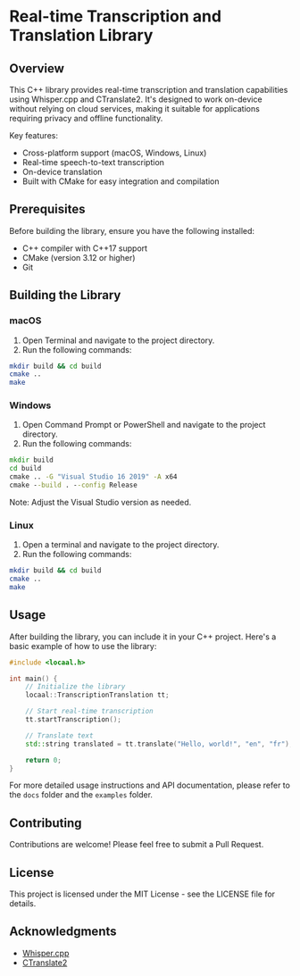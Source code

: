 # Real-time Transcription and Translation Library

## Overview

This C++ library provides real-time transcription and translation capabilities using Whisper.cpp and CTranslate2. It's designed to work on-device without relying on cloud services, making it suitable for applications requiring privacy and offline functionality.

Key features:
- Cross-platform support (macOS, Windows, Linux)
- Real-time speech-to-text transcription
- On-device translation
- Built with CMake for easy integration and compilation

## Prerequisites

Before building the library, ensure you have the following installed:
- C++ compiler with C++17 support
- CMake (version 3.12 or higher)
- Git

## Building the Library

### macOS

1. Open Terminal and navigate to the project directory.
2. Run the following commands:

```bash
mkdir build && cd build
cmake ..
make
```

### Windows

1. Open Command Prompt or PowerShell and navigate to the project directory.
2. Run the following commands:

```cmd
mkdir build
cd build
cmake .. -G "Visual Studio 16 2019" -A x64
cmake --build . --config Release
```

Note: Adjust the Visual Studio version as needed.

### Linux

1. Open a terminal and navigate to the project directory.
2. Run the following commands:

```bash
mkdir build && cd build
cmake ..
make
```

## Usage

After building the library, you can include it in your C++ project. Here's a basic example of how to use the library:

```cpp
#include <locaal.h>

int main() {
    // Initialize the library
    locaal::TranscriptionTranslation tt;

    // Start real-time transcription
    tt.startTranscription();

    // Translate text
    std::string translated = tt.translate("Hello, world!", "en", "fr");

    return 0;
}
```

For more detailed usage instructions and API documentation, please refer to the `docs` folder and the `examples` folder.

## Contributing

Contributions are welcome! Please feel free to submit a Pull Request.

## License

This project is licensed under the MIT License - see the LICENSE file for details.

## Acknowledgments

- [Whisper.cpp](https://github.com/ggerganov/whisper.cpp)
- [CTranslate2](https://github.com/OpenNMT/CTranslate2)
